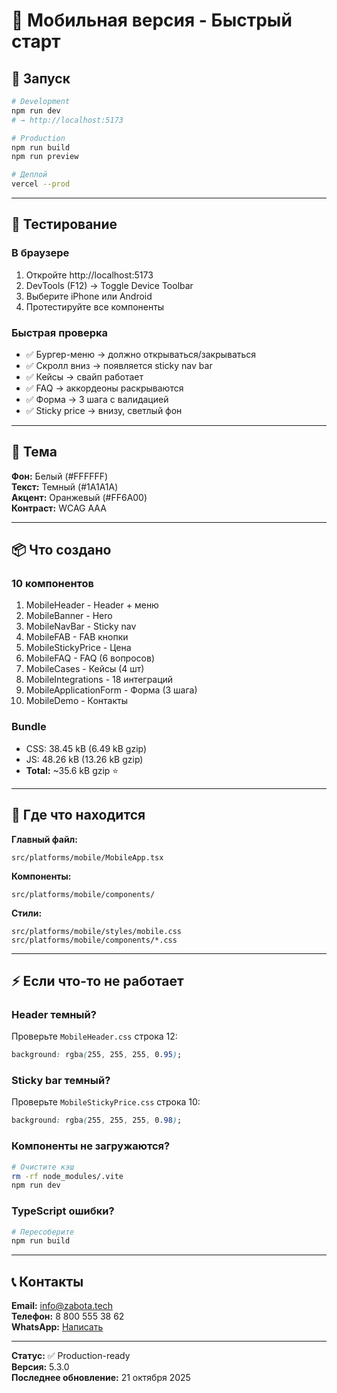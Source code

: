 # 📱 Мобильная версия - Быстрый старт

## 🚀 Запуск

```bash
# Development
npm run dev
# → http://localhost:5173

# Production
npm run build
npm run preview

# Деплой
vercel --prod
```

---

## 📱 Тестирование

### В браузере
1. Откройте http://localhost:5173
2. DevTools (F12) → Toggle Device Toolbar
3. Выберите iPhone или Android
4. Протестируйте все компоненты

### Быстрая проверка
- ✅ Бургер-меню → должно открываться/закрываться
- ✅ Скролл вниз → появляется sticky nav bar
- ✅ Кейсы → свайп работает
- ✅ FAQ → аккордеоны раскрываются
- ✅ Форма → 3 шага с валидацией
- ✅ Sticky price → внизу, светлый фон

---

## 🎨 Тема

**Фон:** Белый (#FFFFFF)  
**Текст:** Темный (#1A1A1A)  
**Акцент:** Оранжевый (#FF6A00)  
**Контраст:** WCAG AAA

---

## 📦 Что создано

### 10 компонентов
1. MobileHeader - Header + меню
2. MobileBanner - Hero
3. MobileNavBar - Sticky nav
4. MobileFAB - FAB кнопки
5. MobileStickyPrice - Цена
6. MobileFAQ - FAQ (6 вопросов)
7. MobileCases - Кейсы (4 шт)
8. MobileIntegrations - 18 интеграций
9. MobileApplicationForm - Форма (3 шага)
10. MobileDemo - Контакты

### Bundle
- CSS: 38.45 kB (6.49 kB gzip)
- JS: 48.26 kB (13.26 kB gzip)
- **Total:** ~35.6 kB gzip ⭐️

---

## 🔧 Где что находится

**Главный файл:**
```
src/platforms/mobile/MobileApp.tsx
```

**Компоненты:**
```
src/platforms/mobile/components/
```

**Стили:**
```
src/platforms/mobile/styles/mobile.css
src/platforms/mobile/components/*.css
```

---

## ⚡️ Если что-то не работает

### Header темный?
Проверьте `MobileHeader.css` строка 12:
```css
background: rgba(255, 255, 255, 0.95);
```

### Sticky bar темный?
Проверьте `MobileStickyPrice.css` строка 10:
```css
background: rgba(255, 255, 255, 0.98);
```

### Компоненты не загружаются?
```bash
# Очистите кэш
rm -rf node_modules/.vite
npm run dev
```

### TypeScript ошибки?
```bash
# Пересоберите
npm run build
```

---

## 📞 Контакты

**Email:** info@zabota.tech  
**Телефон:** 8 800 555 38 62  
**WhatsApp:** [Написать](https://wa.me/88005553862)

---

**Статус:** ✅ Production-ready  
**Версия:** 5.3.0  
**Последнее обновление:** 21 октября 2025


